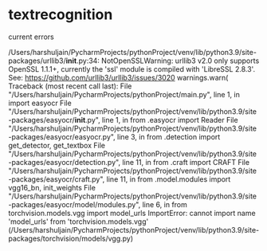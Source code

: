 # textrecognition

current errors

/Users/harshuljain/PycharmProjects/pythonProject/venv/lib/python3.9/site-packages/urllib3/__init__.py:34: NotOpenSSLWarning: urllib3 v2.0 only supports OpenSSL 1.1.1+, currently the 'ssl' module is compiled with 'LibreSSL 2.8.3'. See: https://github.com/urllib3/urllib3/issues/3020
  warnings.warn(
Traceback (most recent call last):
  File "/Users/harshuljain/PycharmProjects/pythonProject/main.py", line 1, in <module>
    import easyocr
  File "/Users/harshuljain/PycharmProjects/pythonProject/venv/lib/python3.9/site-packages/easyocr/__init__.py", line 1, in <module>
    from .easyocr import Reader
  File "/Users/harshuljain/PycharmProjects/pythonProject/venv/lib/python3.9/site-packages/easyocr/easyocr.py", line 3, in <module>
    from .detection import get_detector, get_textbox
  File "/Users/harshuljain/PycharmProjects/pythonProject/venv/lib/python3.9/site-packages/easyocr/detection.py", line 11, in <module>
    from .craft import CRAFT
  File "/Users/harshuljain/PycharmProjects/pythonProject/venv/lib/python3.9/site-packages/easyocr/craft.py", line 11, in <module>
    from .model.modules import vgg16_bn, init_weights
  File "/Users/harshuljain/PycharmProjects/pythonProject/venv/lib/python3.9/site-packages/easyocr/model/modules.py", line 6, in <module>
    from torchvision.models.vgg import model_urls
ImportError: cannot import name 'model_urls' from 'torchvision.models.vgg' (/Users/harshuljain/PycharmProjects/pythonProject/venv/lib/python3.9/site-packages/torchvision/models/vgg.py)
